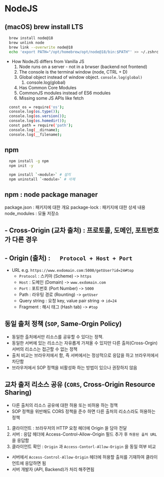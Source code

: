 # NodeJS

## (macOS) brew install LTS

```bash
  brew install node@18
  brew unlink node
  brew link --overwrite node@18
  echo 'export PATH="/opt/homebrew/opt/node@18/bin:$PATH"' >> ~/.zshrc

```

- How NodeJS differs from Vanilla JS
  1. Node runs on a server - not in a brwser (backend not frontend)
  2. The console is the terminal window (node, CTRL + D)
  3. Global object instead of window object. `console.log(global)`
     1. console.log(global)
  4. Has Common Core Modules
  5. CommonJS modules instead of ES6 modules
  6. Missing some JS APIs like fetch

```bash
  const os = require('os');
  console.log(os.type());
  console.log(os.version());
  console.log(os.homedir());
  const path = require('path');
  console.log(__dirname);
  console.log(__filename);
```

## npm

```bash
  npm install -g npm
  npm init -y

  npm install `<module>` # 설치
  npm uninstall `<module>` # 삭제
```

## npm : node package manager

package.json : 패키지에 대한 개요
package-lock : 패키지에 대한 상세 내용
node_modules : 모듈 저장소

## - Cross-Origin (교차 출처) : 프로토콜, 도메인, 포트번호 가 다른 경우

## - Origin (출처) : &emsp; `Protocol + Host + Port`

- URL e.g. `https://www.exdomain.com:5000/getUser?id=24#top`
    - `Protocol` : 스키마 (Scheme) -> `https`
    - `Host` : 도메인 (Domain) -> `www.exdomain.com`
    - `Port` : 포트번호 (Port Number) -> `5000`
    - Path : 라우팅 경로 (Rounting) -> `getUser`
    - Query string : 요청 key, value pair string -> `id=24`
    - Fragment : 해시 태그 (Hash tab) -> `#top`

## 동일 출처 정책 (`SOP`, Same-Orgin Policy)

- 동일한 출처에서만 리소스를 공유할 수 있다는 정책.
- 동일한 서버에 있는 리소스는 자유롭게 가져올 수 있지만 다른 출처(Cross-Orgin) 서버의 리소스는 접근할 수 없는 정책
- 출처 비교는 브라우저에서 함, 즉 서버에서는 정상적으로 응답을 하고 브라우저에서 차단함
- 브라우저에서 SOP 정책을 비활성화 하는 방법이 있으나 권장하지 않음

## 교차 출저 리소스 공유 (`CORS`, Cross-Origin Resource Sharing)

- 다른 출처의 리소스 공유에 대한 허용 또는 비허용 하는 정책
- SOP 정책을 위반해도 CORS 정책을 준수 하면 다른 출처의 리소스라도 허용하는 정책

 1. 클라이언트 : 브라우저의 HTTP 요청 헤더에 Origin 을 담아 전달
 2. 서버 : 응답 헤더에 Access-Control-Allow-Origin 필드 추가 후 `허용된 출처 URL` 을 응답함
 3. 클라이언트 확인 : `Origin` 과 `Access-Contorl-Allow-Origin` 을 동일 여부 비교

- 서버에서 `Access-Control-Allow-Origin` 헤더에 허용할 출처를 기재하여 클라이언트에 응답하면 됨
- 서버 개발자 (API, Backend)가 처리 해주면됨
